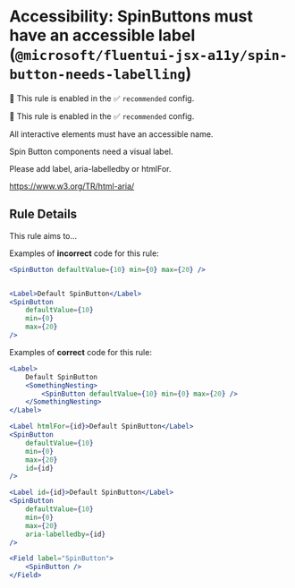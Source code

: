 # Accessibility: SpinButtons must have an accessible label (`@microsoft/fluentui-jsx-a11y/spin-button-needs-labelling`)

💼 This rule is enabled in the ✅ `recommended` config.

<!-- end auto-generated rule header -->

💼 This rule is enabled in the ✅ `recommended` config.

<!-- end auto-generated rule header -->

All interactive elements must have an accessible name.

Spin Button components need a visual label.

Please add label, aria-labelledby or htmlFor.

<https://www.w3.org/TR/html-aria/>

## Rule Details

This rule aims to...

Examples of **incorrect** code for this rule:

```jsx
<SpinButton defaultValue={10} min={0} max={20} />
```

```jsx

<Label>Default SpinButton</Label>
<SpinButton
    defaultValue={10}
    min={0}
    max={20}
/>
```

Examples of **correct** code for this rule:

```jsx
<Label>
    Default SpinButton
    <SomethingNesting>
        <SpinButton defaultValue={10} min={0} max={20} />
    </SomethingNesting>
</Label>
```

```jsx
<Label htmlFor={id}>Default SpinButton</Label>
<SpinButton
    defaultValue={10}
    min={0}
    max={20}
    id={id}
/>
```

```jsx
<Label id={id}>Default SpinButton</Label>
<SpinButton
    defaultValue={10}
    min={0}
    max={20}
    aria-labelledby={id}
/>
```

```jsx
<Field label="SpinButton">
    <SpinButton />
</Field>
```

